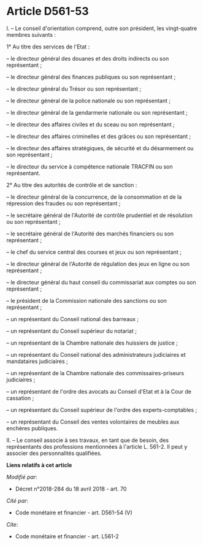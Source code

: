 # Article D561-53

I. – Le conseil d'orientation comprend, outre son président, les vingt-quatre membres suivants :

1° Au titre des services de l'Etat :

– le directeur général des douanes et des droits indirects ou son représentant ;

– le directeur général des finances publiques ou son représentant ;

– le directeur général du Trésor ou son représentant ;

– le directeur général de la police nationale ou son représentant ;

– le directeur général de la gendarmerie nationale ou son représentant ;

– le directeur des affaires civiles et du sceau ou son représentant ;

– le directeur des affaires criminelles et des grâces ou son représentant ;

– le directeur des affaires stratégiques, de sécurité et du désarmement ou son représentant ;

– le directeur du service à compétence nationale TRACFIN ou son représentant.

2° Au titre des autorités de contrôle et de sanction :

– le directeur général de la concurrence, de la consommation et de la répression des fraudes ou son représentant ;

– le secrétaire général de l'Autorité de contrôle prudentiel et de résolution ou son représentant ;

– le secrétaire général de l'Autorité des marchés financiers ou son représentant ;

– le chef du service central des courses et jeux ou son représentant ;

– le directeur général de l'Autorité de régulation des jeux en ligne ou son représentant ;

– le directeur général du haut conseil du commissariat aux comptes ou son représentant ;

– le président de la Commission nationale des sanctions ou son représentant ;

– un représentant du Conseil national des barreaux ;

– un représentant du Conseil supérieur du notariat ;

– un représentant de la Chambre nationale des huissiers de justice ;

– un représentant du Conseil national des administrateurs judiciaires et mandataires judiciaires ;

– un représentant de la Chambre nationale des commissaires-priseurs judiciaires ;

– un représentant de l'ordre des avocats au Conseil d'Etat et à la Cour de cassation ;

– un représentant du Conseil supérieur de l'ordre des experts-comptables ;

– un représentant du Conseil des ventes volontaires de meubles aux enchères publiques.

II. – Le conseil associe à ses travaux, en tant que de besoin, des représentants des professions mentionnées à l'article L.
561-2. Il peut y associer des personnalités qualifiées.

**Liens relatifs à cet article**

_Modifié par_:

  - Décret n°2018-284 du 18 avril 2018 - art. 70

_Cité par_:

  - Code monétaire et financier - art. D561-54 (V)

_Cite_:

  - Code monétaire et financier - art. L561-2
